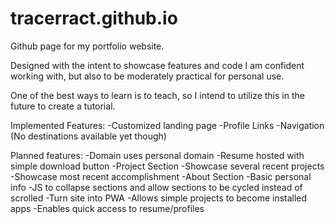 # tracerract.github.io
Github page for my portfolio website.

Designed with the intent to showcase features and code I am confident working with, but also to be moderately practical for personal use.

One of the best ways to learn is to teach, so I intend to utilize this in the future to create a tutorial.

Implemented Features:
-Customized landing page
-Profile Links
-Navigation (No destinations available yet though)


Planned features:
-Domain uses personal domain
-Resume hosted with simple download button
-Project Section
  -Showcase several recent projects
  -Showcase most recent accomplishment
-About Section
  -Basic personal info
-JS to collapse sections and allow sections to be cycled instead of scrolled
-Turn site into PWA
  -Allows simple projects to become installed apps
  -Enables quick access to resume/profiles
